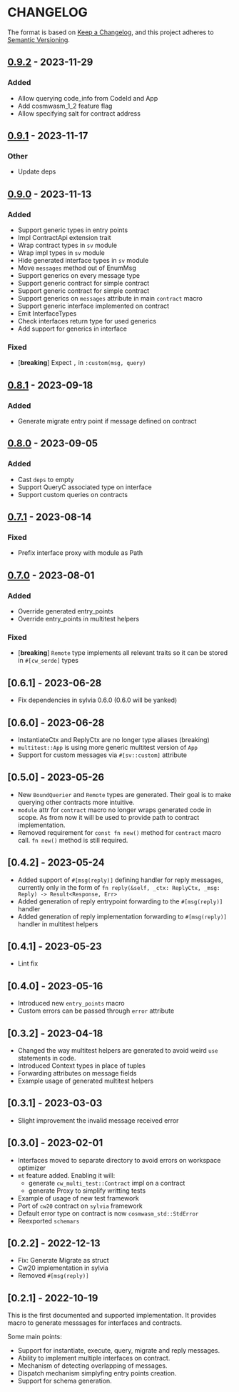 # CHANGELOG

The format is based on [Keep a Changelog](https://keepachangelog.com/en/1.0.0/),
and this project adheres to
[Semantic Versioning](https://semver.org/spec/v2.0.0.html).

## [0.9.2](https://github.com/CosmWasm/sylvia/compare/sylvia-derive-v0.9.1...sylvia-derive-v0.9.2) - 2023-11-29

### Added
- Allow querying code_info from CodeId and App
- Add cosmwasm_1_2 feature flag
- Allow specifying salt for contract address

## [0.9.1](https://github.com/CosmWasm/sylvia/compare/sylvia-derive-v0.9.0...sylvia-derive-v0.9.1) - 2023-11-17

### Other
- Update deps

## [0.9.0](https://github.com/CosmWasm/sylvia/compare/sylvia-derive-v0.8.1...sylvia-derive-v0.9.0) - 2023-11-13

### Added
- Support generic types in entry points
- Impl ContractApi extension trait
- Wrap contract types in `sv` module
- Wrap impl types in `sv` module
- Hide generated interface types in `sv` module
- Move `messages` method out of EnumMsg
- Support generics on every message type
- Support generic contract for simple contract
- Support generic contract for simple contract
- Support generics on `messages` attribute in main `contract` macro
- Support generic interface implemented on contract
- Emit InterfaceTypes
- Check interfaces return type for used generics
- Add support for generics in interface

### Fixed
- [**breaking**] Expect `,` in `:custom(msg, query)`

## [0.8.1](https://github.com/CosmWasm/sylvia/compare/sylvia-derive-v0.8.0...sylvia-derive-v0.8.1) - 2023-09-18

### Added
- Generate migrate entry point if message defined on contract

## [0.8.0](https://github.com/CosmWasm/sylvia/compare/sylvia-derive-v0.7.1...sylvia-derive-v0.8.0) - 2023-09-05

### Added
- Cast `deps` to empty
- Support QueryC associated type on interface
- Support custom queries on contracts

## [0.7.1](https://github.com/CosmWasm/sylvia/compare/sylvia-derive-v0.7.0...sylvia-derive-v0.7.1) - 2023-08-14

### Fixed
- Prefix interface proxy with module as Path

## [0.7.0](https://github.com/CosmWasm/sylvia/compare/sylvia-derive-v0.6.1...sylvia-derive-v0.7.0) - 2023-08-01

### Added
- Override generated entry_points
- Override entry_points in multitest helpers

### Fixed
- [**breaking**] `Remote` type implements all relevant traits so it can be stored in `#[cw_serde]` types

## [0.6.1] - 2023-06-28

- Fix dependencies in sylvia 0.6.0 (0.6.0 will be yanked)

## [0.6.0] - 2023-06-28

- InstantiateCtx and ReplyCtx are no longer type aliases (breaking)
- `multitest::App` is using more generic multitest version of `App`
- Support for custom messages via `#[sv::custom]` attribute

## [0.5.0] - 2023-05-26

- New `BoundQuerier` and `Remote` types are generated. Their goal is to make
  querying other contracts more intuitive.
- `module` attr for `contract` macro no longer wraps generated code in scope.
  As from now it will be used to provide path to contract implementation.
- Removed requirement for `const fn new()` method for `contract` macro call.
  `fn new()` method is still required.

## [0.4.2] - 2023-05-24

- Added support of `#[msg(reply)]` defining handler for reply messages,
  currently only in the form of
  `fn reply(&self, _ctx: ReplyCtx, _msg: Reply) -> Result<Response, Err>`
- Added generation of reply entrypoint forwarding to the `#[msg(reply)]`
  handler
- Added generation of reply implementation forwarding to `#[msg(reply)]`
  handler in multitest helpers

## [0.4.1] - 2023-05-23

- Lint fix

## [0.4.0] - 2023-05-16

- Introduced new `entry_points` macro
- Custom errors can be passed through `error` attribute

## [0.3.2] - 2023-04-18

- Changed the way multitest helpers are generated to avoid weird `use` statements in code.
- Introduced Context types in place of tuples
- Forwarding attributes on message fields
- Example usage of generated multitest helpers

## [0.3.1] - 2023-03-03

- Slight improvement the invalid message received error

## [0.3.0] - 2023-02-01

- Interfaces moved to separate directory to avoid errors on workspace optimizer
- `mt` feature added. Enabling it will:
  - generate `cw_multi_test::Contract` impl on a contract
  - generate Proxy to simplify writting tests
- Example of usage of new test framework
- Port of `cw20` contract on `sylvia` framework
- Default error type on contract is now `cosmwasm_std::StdError`
- Reexported `schemars`

## [0.2.2] - 2022-12-13

- Fix: Generate Migrate as struct
- Cw20 implementation in sylvia
- Removed `#[msg(reply)]`

## [0.2.1] - 2022-10-19

This is the first documented and supported implementation. It provides
macro to generate messsages for interfaces and contracts.

Some main points:

- Support for instantiate, execute, query, migrate and reply messages.
- Ability to implement multiple interfaces on contract.
- Mechanism of detecting overlapping of messages.
- Dispatch mechanism simplyfing entry points creation.
- Support for schema generation.
